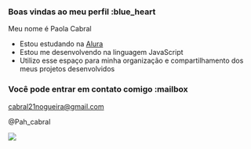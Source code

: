 ### Boas vindas ao meu perfil :blue_heart

Meu nome é Paola Cabral

- Estou estudando na [Alura](https://www.alura.com.br)
- Estou me desenvolvendo na linguagem JavaScript
- Utilizo esse espaço para minha organização e compartilhamento dos meus projetos desenvolvidos

### Você pode entrar em contato comigo :mailbox

cabral21nogueira@gmail.com

@Pah_cabral

![](https://tenor.com/pt-BR/search/stretching-gifs)
